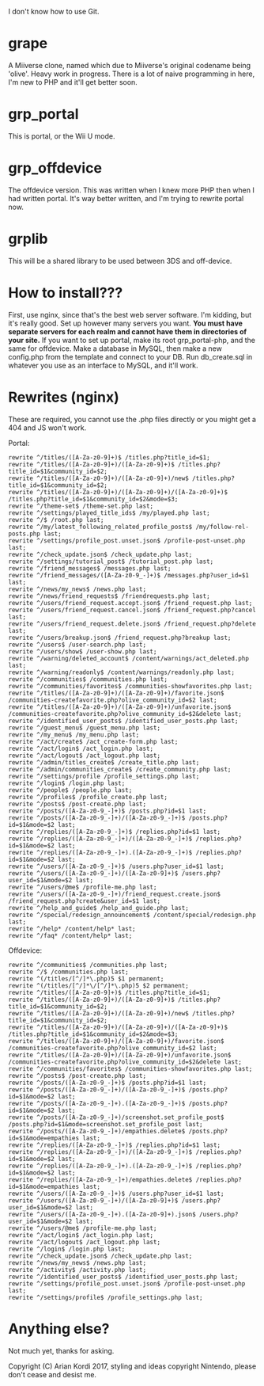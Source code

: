 I don't know how to use Git.

# grape #
A Miiverse clone, named which due to Miiverse's original codename being 'olive'.
Heavy work in progress.
There is a lot of naive programming in here, I'm new to PHP and it'll get better soon.

# grp_portal #
This is portal, or the Wii U mode.
# grp_offdevice #
The offdevice version. This was written when I knew more PHP then when I had written portal. It's way better written, and I'm trying to rewrite portal now.
# grplib #
This will be a shared library to be used between 3DS and off-device.

# How to install??? #
First, use nginx, since that's the best web server software. I'm kidding, but it's really good.
Set up however many servers you want. **You must have separate servers for each realm and cannot have them in directories of your site.**
If you want to set up portal, make its root grp\_portal-php, and the same for offdevice.
Make a database in MySQL, then make a new config.php from the template and connect to your DB.
Run db\_create.sql in whatever you use as an interface to MySQL, and it'll work.


# Rewrites (nginx) #
These are required, you cannot use the .php files directly or you might get a 404 and JS won't work.

Portal: 

	rewrite ^/titles/([A-Za-z0-9]+)$ /titles.php?title_id=$1;
	rewrite ^/titles/([A-Za-z0-9]+)/([A-Za-z0-9]+)$ /titles.php?title_id=$1&community_id=$2;
	rewrite ^/titles/([A-Za-z0-9]+)/([A-Za-z0-9]+)/new$ /titles.php?title_id=$1&community_id=$2;
	rewrite ^/titles/([A-Za-z0-9]+)/([A-Za-z0-9]+)/([A-Za-z0-9]+)$ /titles.php?title_id=$1&community_id=$2&mode=$3;
	rewrite ^/theme-set$ /theme-set.php last;
	rewrite ^/settings/played_title_ids$ /my/played.php last;
	rewrite ^/$ /root.php last;
	rewrite ^/my/latest_following_related_profile_posts$ /my/follow-rel-posts.php last;
	rewrite ^/settings/profile_post.unset.json$ /profile-post-unset.php last;
	rewrite ^/check_update.json$ /check_update.php last;
	rewrite ^/settings/tutorial_post$ /tutorial_post.php last;
	rewrite ^/friend_messages$ /messages.php last;
	rewrite ^/friend_messages/([A-Za-z0-9_-]+)$ /messages.php?user_id=$1 last;
	rewrite ^/news/my_news$ /news.php last;
	rewrite ^/news/friend_requests$ /friendrequests.php last;
	rewrite ^/users/friend_request.accept.json$ /friend_request.php last;
	rewrite ^/users/friend_request.cancel.json$ /friend_request.php?cancel last;
	rewrite ^/users/friend_request.delete.json$ /friend_request.php?delete last;
	rewrite ^/users/breakup.json$ /friend_request.php?breakup last;
	rewrite ^/users$ /user-search.php last;
	rewrite ^/users/show$ /user-show.php last;
	rewrite ^/warning/deleted_account$ /content/warnings/act_deleted.php last;
	rewrite ^/warning/readonly$ /content/warnings/readonly.php last;
	rewrite ^/communities$ /communities.php last;
	rewrite ^/communities/favorites$ /communities-showfavorites.php last;
	rewrite ^/titles/([A-Za-z0-9]+)/([A-Za-z0-9]+)/favorite.json$ /communities-createfavorite.php?olive_community_id=$2 last;
	rewrite ^/titles/([A-Za-z0-9]+)/([A-Za-z0-9]+)/unfavorite.json$ /communities-createfavorite.php?olive_community_id=$2&delete last;
	rewrite ^/identified_user_posts$ /identified_user_posts.php last;
	rewrite ^/guest_menu$ /guest_menu.php last;
	rewrite ^/my_menu$ /my_menu.php last;
	rewrite ^/act/create$ /act_create-form.php last;
	rewrite ^/act/login$ /act_login.php last;
	rewrite ^/act/logout$ /act_logout.php last;
	rewrite ^/admin/titles_create$ /create_title.php last;
	rewrite ^/admin/communities_create$ /create_community.php last;
	rewrite ^/settings/profile /profile_settings.php last;
	rewrite ^/login$ /login.php last;
    rewrite ^/people$ /people.php last;
	rewrite ^/profiles$ /profile_create.php last;
	rewrite ^/posts$ /post-create.php last;
	rewrite ^/posts/([A-Za-z0-9_-]+)$ /posts.php?id=$1 last;
	rewrite ^/posts/([A-Za-z0-9_-]+)/([A-Za-z0-9_-]+)$ /posts.php?id=$1&mode=$2 last;
	rewrite ^/replies/([A-Za-z0-9_-]+)$ /replies.php?id=$1 last;
	rewrite ^/replies/([A-Za-z0-9_-]+)/([A-Za-z0-9_-]+)$ /replies.php?id=$1&mode=$2 last;
	rewrite ^/replies/([A-Za-z0-9_-]+).([A-Za-z0-9_-]+)$ /replies.php?id=$1&mode=$2 last;
	rewrite ^/users/([A-Za-z0-9_-]+)$ /users.php?user_id=$1 last;
	rewrite ^/users/([A-Za-z0-9_-]+)/([A-Za-z0-9]+)$ /users.php?user_id=$1&mode=$2 last;
	rewrite ^/users/@me$ /profile-me.php last;
	rewrite ^/users/([A-Za-z0-9_-]+)/friend_request.create.json$ /friend_request.php?create&user_id=$1 last;
	rewrite ^/help_and_guide$ /help_and_guide.php last;
	rewrite ^/special/redesign_announcement$ /content/special/redesign.php last;
	rewrite ^/help* /content/help* last;
	rewrite ^/faq* /content/help* last;
	
Offdevice:

	rewrite ^/communities$ /communities.php last;
	rewrite ^/$ /communities.php last;
	rewrite ^(/titles/[^/]*\.php)5 $1 permanent;
	rewrite ^(/titles/[^/]*\/[^/]*\.php)5 $2 permanent;
	rewrite ^/titles/([A-Za-z0-9]+)$ /titles.php?title_id=$1;
	rewrite ^/titles/([A-Za-z0-9]+)/([A-Za-z0-9]+)$ /titles.php?title_id=$1&community_id=$2;
	rewrite ^/titles/([A-Za-z0-9]+)/([A-Za-z0-9]+)/new$ /titles.php?title_id=$1&community_id=$2;
	rewrite ^/titles/([A-Za-z0-9]+)/([A-Za-z0-9]+)/([A-Za-z0-9]+)$ /titles.php?title_id=$1&community_id=$2&mode=$3;
    rewrite ^/titles/([A-Za-z0-9]+)/([A-Za-z0-9]+)/favorite.json$ /communities-createfavorite.php?olive_community_id=$2 last;
    rewrite ^/titles/([A-Za-z0-9]+)/([A-Za-z0-9]+)/unfavorite.json$ /communities-createfavorite.php?olive_community_id=$2&delete last;
    rewrite ^/communities/favorites$ /communities-showfavorites.php last;
	rewrite ^/posts$ /post-create.php last;
	rewrite ^/posts/([A-Za-z0-9_-]+)$ /posts.php?id=$1 last;
	rewrite ^/posts/([A-Za-z0-9_-]+)/([A-Za-z0-9_-]+)$ /posts.php?id=$1&mode=$2 last;
	rewrite ^/posts/([A-Za-z0-9_-]+).([A-Za-z0-9_-]+)$ /posts.php?id=$1&mode=$2 last;
	rewrite ^/posts/([A-Za-z0-9_-]+)/screenshot.set_profile_post$ /posts.php?id=$1&mode=screenshot.set_profile_post last;
	rewrite ^/posts/([A-Za-z0-9_-]+)/empathies.delete$ /posts.php?id=$1&mode=empathies last;
	rewrite ^/replies/([A-Za-z0-9_-]+)$ /replies.php?id=$1 last;
	rewrite ^/replies/([A-Za-z0-9_-]+)/([A-Za-z0-9_-]+)$ /replies.php?id=$1&mode=$2 last;
	rewrite ^/replies/([A-Za-z0-9_-]+).([A-Za-z0-9_-]+)$ /replies.php?id=$1&mode=$2 last;
	rewrite ^/replies/([A-Za-z0-9_-]+)/empathies.delete$ /replies.php?id=$1&mode=empathies last;
	rewrite ^/users/([A-Za-z0-9_-]+)$ /users.php?user_id=$1 last;
	rewrite ^/users/([A-Za-z0-9_-]+)/([A-Za-z0-9]+)$ /users.php?user_id=$1&mode=$2 last;
	rewrite ^/users/([A-Za-z0-9_-]+).([A-Za-z0-9]+).json$ /users.php?user_id=$1&mode=$2 last;
	rewrite ^/users/@me$ /profile-me.php last;
	rewrite ^/act/login$ /act_login.php last;
	rewrite ^/act/logout$ /act_logout.php last;
	rewrite ^/login$ /login.php last;
	rewrite ^/check_update.json$ /check_update.php last;
	rewrite ^/news/my_news$ /news.php last;
	rewrite ^/activity$ /activity.php last;
	rewrite ^/identified_user_posts$ /identified_user_posts.php last;
	rewrite ^/settings/profile_post.unset.json$ /profile-post-unset.php last;
	rewrite ^/settings/profile$ /profile_settings.php last;
	
# Anything else? #
Not much yet, thanks for asking.

Copyright (C) Arian Kordi 2017, styling and ideas copyright Nintendo, please don't cease and desist me.